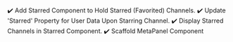 :heavy_check_mark: Add Starred Component to Hold Starred (Favorited) Channels.
:heavy_check_mark: Update 'Starred' Property for User Data Upon Starring Channel.
:heavy_check_mark: Display Starred Channels in Starred Component.
:heavy_check_mark: Scaffold MetaPanel Component
